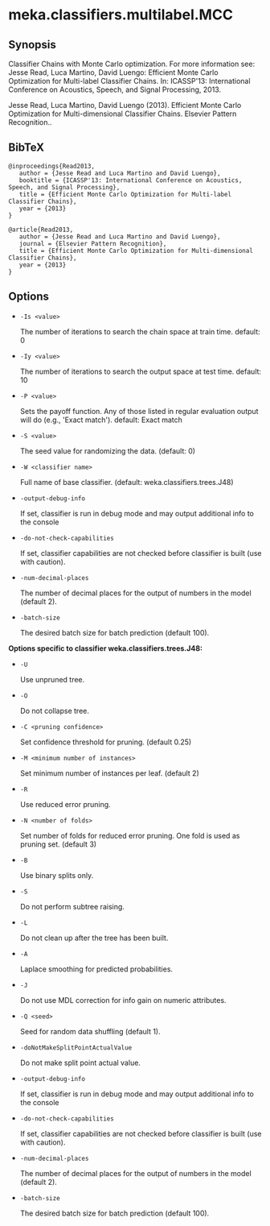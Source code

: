 # meka.classifiers.multilabel.MCC

## Synopsis
Classifier Chains with Monte Carlo optimization. For more information see:
Jesse Read, Luca Martino, David Luengo: Efficient Monte Carlo Optimization for Multi-label Classifier Chains. In: ICASSP'13: International Conference on Acoustics, Speech, and Signal Processing, 2013.

Jesse Read, Luca Martino, David Luengo (2013). Efficient Monte Carlo Optimization for Multi-dimensional Classifier Chains. Elsevier Pattern Recognition..

## BibTeX
```
@inproceedings{Read2013,
   author = {Jesse Read and Luca Martino and David Luengo},
   booktitle = {ICASSP'13: International Conference on Acoustics, Speech, and Signal Processing},
   title = {Efficient Monte Carlo Optimization for Multi-label Classifier Chains},
   year = {2013}
}

@article{Read2013,
   author = {Jesse Read and Luca Martino and David Luengo},
   journal = {Elsevier Pattern Recognition},
   title = {Efficient Monte Carlo Optimization for Multi-dimensional Classifier Chains},
   year = {2013}
}
```
## Options
* `-Is <value>`

    The number of iterations to search the chain space at train time.
    default: 0

* `-Iy <value>`

    The number of iterations to search the output space at test time.
    default: 10

* `-P <value>`

    Sets the payoff function. Any of those listed in regular evaluation output will do (e.g., 'Exact match').
    default: Exact match

* `-S <value>`

    The seed value for randomizing the data.
    (default: 0)

* `-W <classifier name>`

    Full name of base classifier.
    (default: weka.classifiers.trees.J48)

* `-output-debug-info`

    If set, classifier is run in debug mode and
    may output additional info to the console

* `-do-not-check-capabilities`

    If set, classifier capabilities are not checked before classifier is built
    (use with caution).

* `-num-decimal-places`

    The number of decimal places for the output of numbers in the model (default 2).

* `-batch-size`

    The desired batch size for batch prediction  (default 100).

**Options specific to classifier weka.classifiers.trees.J48:**

* `-U`

    Use unpruned tree.

* `-O`

    Do not collapse tree.

* `-C <pruning confidence>`

    Set confidence threshold for pruning.
    (default 0.25)

* `-M <minimum number of instances>`

    Set minimum number of instances per leaf.
    (default 2)

* `-R`

    Use reduced error pruning.

* `-N <number of folds>`

    Set number of folds for reduced error
    pruning. One fold is used as pruning set.
    (default 3)

* `-B`

    Use binary splits only.

* `-S`

    Do not perform subtree raising.

* `-L`

    Do not clean up after the tree has been built.

* `-A`

    Laplace smoothing for predicted probabilities.

* `-J`

    Do not use MDL correction for info gain on numeric attributes.

* `-Q <seed>`

    Seed for random data shuffling (default 1).

* `-doNotMakeSplitPointActualValue`

    Do not make split point actual value.

* `-output-debug-info`

    If set, classifier is run in debug mode and
    may output additional info to the console

* `-do-not-check-capabilities`

    If set, classifier capabilities are not checked before classifier is built
    (use with caution).

* `-num-decimal-places`

    The number of decimal places for the output of numbers in the model (default 2).

* `-batch-size`

    The desired batch size for batch prediction  (default 100).
